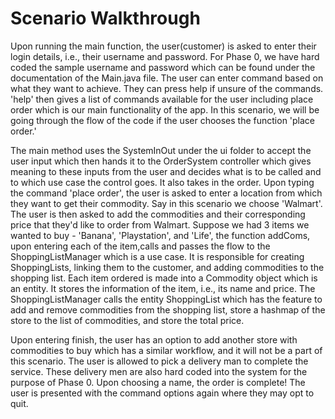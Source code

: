 # Scenario Walkthrough

Upon running the main function, the user(customer) is asked to enter their login details, i.e., their username and
password. For Phase 0, we have hard coded the sample username and password which can be found under the documentation 
of the Main.java file. The user can enter command based on what they want to achieve. They can press help if unsure of 
the commands. 'help' then gives a list of commands available for the user including place order which is our main 
functionality of the app. In this scenario, we will be going through the flow of the code if the user chooses the 
function 'place order.'

The main method uses the SystemInOut under the ui folder to accept the user input which then hands it to the OrderSystem
controller which gives meaning to these inputs from the user and decides what is to be called and to which use case
the control goes. It also takes in the order. Upon typing the command 'place order', the user is asked to enter a location from which they want 
to get their commodity. Say in this scenario we choose 'Walmart'. The user is then asked to add the commodities and
their corresponding price that they'd like to order from Walmart. Suppose we had 3 items we wanted to buy - 
'Banana', 'Playstation', and 'Life', the function addComs, upon entering each of the item,calls and passes the flow to the
ShoppingListManager which is a use case. It is responsible for creating ShoppingLists, linking them to the customer, 
and adding commodities to the shopping list. Each item ordered is made into a Commodity object which is an entity. It 
stores the information of the item, i.e., its name and price. The ShoppingListManager calls the entity ShoppingList 
which has the feature to add and remove commodities from the shopping list, store a hashmap of the store to the list
of commodities, and store the total price.

Upon entering finish, the user has an option to add another store with commodities to buy which has a similar workflow,
and it will not be a part of this scenario. The user is allowed to pick a delivery man to complete the service. These 
delivery men are also hard coded into the system for the purpose of Phase 0. Upon choosing a name, the order is complete!
The user is presented with the command options again where they may opt to quit.
